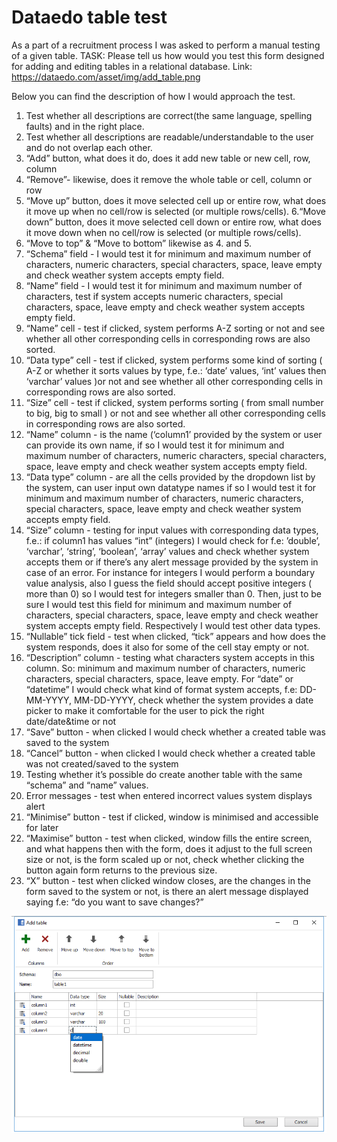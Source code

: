 # Dataedo table test

As a part of a recruitment process I was asked to perform a manual testing of a given table. 
TASK: Please tell us how would you test this form designed for adding and editing tables in a relational database.
Link: https://dataedo.com/asset/img/add_table.png

Below you can find the description of how I would approach the test.

1. Test whether all descriptions are correct(the same language, spelling faults) and in the right place.
2. Test whether all descriptions are readable/understandable to the user and do not overlap each other.
3. “Add” button, what does it do, does it add new table or new cell, row, column
4. “Remove”- likewise, does it remove the whole table or cell, column or row
5. “Move up” button, does it move selected cell up or entire row, what does it move up when no cell/row is selected (or multiple rows/cells).
6.“Move down” button,  does it move selected cell down or entire row, what does it move down when no cell/row is selected (or multiple rows/cells).
7. “Move to top” & “Move to bottom” likewise as 4. and 5.
8. “Schema” field - I would test it for minimum and maximum number of characters, numeric characters, special characters, space, leave empty and check weather system accepts empty field.
9. “Name” field - I would test it for minimum and maximum number of characters, test if system accepts numeric characters, special characters, space, leave empty and check weather system accepts empty field.
10. “Name” cell - test if clicked, system performs A-Z sorting or not and see whether all other corresponding cells in corresponding rows are also sorted.
11. “Data type” cell - test if clicked, system performs some kind of sorting ( A-Z or whether it sorts values by type, f.e.: ‘date’ values, ‘int’ values then ‘varchar’ values )or not and see whether all other corresponding cells in corresponding rows are also sorted.
12. “Size” cell - test if clicked, system performs sorting ( from small number to big, big to small ) or not and see whether all other corresponding cells in corresponding rows are also sorted.
13. “Name” column - is the name (‘column1’ provided by the system or user can provide its own name, if so I would test it for minimum and maximum number of characters, numeric characters, special characters, space, leave empty and check weather system accepts empty field.
14. “Data type” column - are all the cells provided by the dropdown list by the system, can user input own datatype names if so I would test it for minimum and maximum number of characters, numeric characters, special characters, space, leave empty and check weather system accepts empty field.
15. “Size” column - testing for input values with corresponding data types, f.e.: if column1 has values “int” (integers) I would check for f.e: ’double’, ‘varchar’, ‘string’, ‘boolean’, ‘array’ values and check whether system accepts them or if there’s any alert message provided by the system in case of an error. For instance for integers I would perform a boundary value analysis, also I guess the field should accept positive integers ( more than 0) so I would test for integers smaller than 0. Then, just to be sure I would test this field for minimum and maximum number of characters, special characters, space, leave empty and check weather system accepts empty field. Respectively I would test other data types. 
16. “Nullable” tick field - test when clicked, “tick” appears and how does the system responds, does it also for some of the cell stay empty or not.
17. “Description” column - testing what characters system accepts in this column. So: minimum and maximum number of characters, numeric characters, special characters, space, leave empty. For “date” or “datetime” I would check what kind of format system accepts, f.e: DD-MM-YYYY, MM-DD-YYYY, check whether the system provides a date picker to make it comfortable for the user to pick the right date/date&time or not 
18. “Save” button - when clicked I would check whether a created table was saved to the system
19. “Cancel” button - when clicked I would check whether a created table was not created/saved to the system
20. Testing whether it’s possible do create another table with the same “schema” and “name” values.
21. Error messages - test when entered incorrect values system displays alert
22. “Minimise” button - test if clicked, window is minimised and accessible for later
23. “Maximise” button - test when clicked, window fills the entire screen, and what happens then with the form, does it adjust to the full screen size or not, is the form scaled up or not, check whether clicking the button again form returns to the previous size.
24. “X” button - test when clicked window closes, are the changes in the form saved to the system or not, is there an alert message displayed saying f.e: “do you want to save changes?”


![](https://github.com/kkowalRepository/kkowal_portfolio/blob/master/Manual%20Testing/Dataedo/dataedoTable.png)

